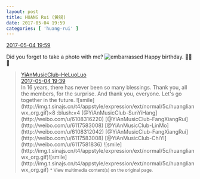 ```yaml
---
layout: post
title: HUANG Rui (黄锐)
date: 2017-05-04 19:59
categories: [ 'huang-rui' ]
---
```


<div class="weibo-info">
  <a href="http://weibo.com/2383396057/F1A9aptpv">2017-05-04 19:59</a>
</div>

Did you forget to take a photo with me? ![embarrassed](http://img.t.sinajs.cn/t4/appstyle/expression/ext/normal/d9/landeln_org.gif) Happy birthday. :birthday::birthday::birthday:

<!-- more -->

> <div class="weibo-post-name">
>   <a href="http://weibo.com/u/6117570574">YiAnMusicClub-HeLuoLuo</a>
> </div>
> <div class="weibo-info">
>   <a href="http://weibo.com/6117570574/F1A1qgEBz">2017-05-04 19:39</a>
> </div>
> In 16 years, there has never been so many blessings. Thank you, all the members, for the surprise. And thank you, everyone. Let's go together in the future. ![smile](http://img.t.sinajs.cn/t4/appstyle/expression/ext/normal/5c/huanglianwx_org.gif)×8 :blush:×4 [@YiAnMusicClub-SunYiHang](http://weibo.com/u/6108316220) [@YiAnMusicClub-FangXiangRui](http://weibo.com/u/6117583008) [@YiAnMusicClub-LinMo](http://weibo.com/u/6108312042) [@YiAnMusicClub-FangXiangRui](http://weibo.com/u/6117583008) [@YiAnMusicClub-ChiYi](http://weibo.com/u/6117581836) ![smile](http://img.t.sinajs.cn/t4/appstyle/expression/ext/normal/5c/huanglianwx_org.gif)![smile](http://img.t.sinajs.cn/t4/appstyle/expression/ext/normal/5c/huanglianwx_org.gif)  
> <small>* View multimedia content(s) on the original page.</small>
